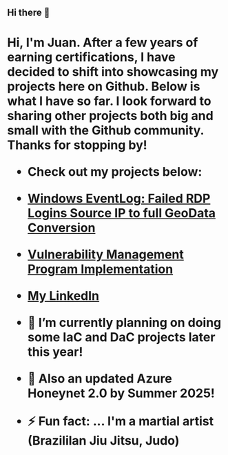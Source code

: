 ## Hi there 👋

<h1>Hi, I'm Juan. After a few years of earning certifications, I have decided to shift into showcasing my projects here on Github. Below is what I 
have so far. I look forward to sharing other projects both big and small with the Github community. Thanks for stopping by!

  - Check out my  projects below:
 
  - [Windows EventLog: Failed RDP Logins Source IP to full GeoData Conversion](https://github.com/juansasoc/Azure-Project/blob/main/README.md)
  


  - [Vulnerability Management Program Implementation](https://github.com/juansasoc/Vulnerability-Management/blob/main/README.md)




    
 - [My LinkedIn](https://www.linkedin.com/in/juan-rivera-2b434b7b/)




- 🔭 I’m currently planning on doing some IaC and DaC projects later this year!
- :eyes: Also an updated Azure Honeynet 2.0 by Summer 2025!

- ⚡ Fun fact: ... I'm a martial artist (Brazililan Jiu Jitsu, Judo)
   
